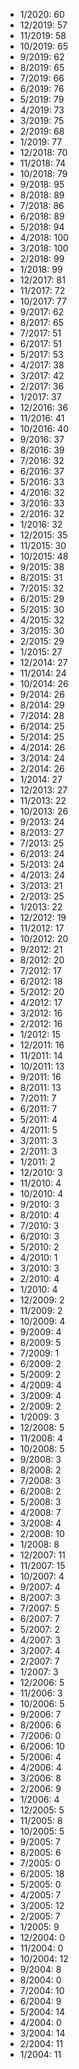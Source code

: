 *  1/2020: 60
*  12/2019: 57
*  11/2019: 58
*  10/2019: 65
*  9/2019: 62
*  8/2019: 65
*  7/2019: 66
*  6/2019: 76
*  5/2019: 79
*  4/2019: 73
*  3/2019: 75
*  2/2019: 68
*  1/2019: 77
*  12/2018: 70
*  11/2018: 74
*  10/2018: 79
*  9/2018: 95
*  8/2018: 89
*  7/2018: 86
*  6/2018: 89
*  5/2018: 94
*  4/2018: 100
*  3/2018: 100
*  2/2018: 99
*  1/2018: 99
*  12/2017: 81
*  11/2017: 72
*  10/2017: 77
*  9/2017: 62
*  8/2017: 65
*  7/2017: 51
*  6/2017: 51
*  5/2017: 53
*  4/2017: 38
*  3/2017: 42
*  2/2017: 36
*  1/2017: 37
*  12/2016: 36
*  11/2016: 41
*  10/2016: 40
*  9/2016: 37
*  8/2016: 39
*  7/2016: 32
*  6/2016: 37
*  5/2016: 33
*  4/2016: 32
*  3/2016: 33
*  2/2016: 32
*  1/2016: 32
*  12/2015: 35
*  11/2015: 30
*  10/2015: 48
*  9/2015: 38
*  8/2015: 31
*  7/2015: 32
*  6/2015: 29
*  5/2015: 30
*  4/2015: 32
*  3/2015: 30
*  2/2015: 29
*  1/2015: 27
*  12/2014: 27
*  11/2014: 24
*  10/2014: 26
*  9/2014: 26
*  8/2014: 29
*  7/2014: 28
*  6/2014: 25
*  5/2014: 25
*  4/2014: 26
*  3/2014: 24
*  2/2014: 26
*  1/2014: 27
*  12/2013: 27
*  11/2013: 22
*  10/2013: 26
*  9/2013: 24
*  8/2013: 27
*  7/2013: 25
*  6/2013: 24
*  5/2013: 24
*  4/2013: 24
*  3/2013: 21
*  2/2013: 25
*  1/2013: 22
*  12/2012: 19
*  11/2012: 17
*  10/2012: 20
*  9/2012: 21
*  8/2012: 20
*  7/2012: 17
*  6/2012: 18
*  5/2012: 20
*  4/2012: 17
*  3/2012: 16
*  2/2012: 16
*  1/2012: 15
*  12/2011: 16
*  11/2011: 14
*  10/2011: 13
*  9/2011: 16
*  8/2011: 13
*  7/2011: 7
*  6/2011: 7
*  5/2011: 4
*  4/2011: 5
*  3/2011: 3
*  2/2011: 3
*  1/2011: 2
*  12/2010: 3
*  11/2010: 4
*  10/2010: 4
*  9/2010: 3
*  8/2010: 4
*  7/2010: 3
*  6/2010: 3
*  5/2010: 2
*  4/2010: 1
*  3/2010: 3
*  2/2010: 4
*  1/2010: 4
*  12/2009: 2
*  11/2009: 2
*  10/2009: 4
*  9/2009: 4
*  8/2009: 5
*  7/2009: 1
*  6/2009: 2
*  5/2009: 2
*  4/2009: 4
*  3/2009: 4
*  2/2009: 2
*  1/2009: 3
*  12/2008: 5
*  11/2008: 4
*  10/2008: 5
*  9/2008: 3
*  8/2008: 2
*  7/2008: 3
*  6/2008: 2
*  5/2008: 3
*  4/2008: 7
*  3/2008: 4
*  2/2008: 10
*  1/2008: 8
*  12/2007: 11
*  11/2007: 15
*  10/2007: 4
*  9/2007: 4
*  8/2007: 3
*  7/2007: 5
*  6/2007: 7
*  5/2007: 2
*  4/2007: 3
*  3/2007: 4
*  2/2007: 7
*  1/2007: 3
*  12/2006: 5
*  11/2006: 3
*  10/2006: 5
*  9/2006: 7
*  8/2006: 6
*  7/2006: 0
*  6/2006: 10
*  5/2006: 4
*  4/2006: 4
*  3/2006: 8
*  2/2006: 9
*  1/2006: 4
*  12/2005: 5
*  11/2005: 8
*  10/2005: 5
*  9/2005: 7
*  8/2005: 6
*  7/2005: 0
*  6/2005: 18
*  5/2005: 0
*  4/2005: 7
*  3/2005: 12
*  2/2005: 7
*  1/2005: 9
*  12/2004: 0
*  11/2004: 0
*  10/2004: 12
*  9/2004: 8
*  8/2004: 0
*  7/2004: 10
*  6/2004: 9
*  5/2004: 14
*  4/2004: 0
*  3/2004: 14
*  2/2004: 11
*  1/2004: 11